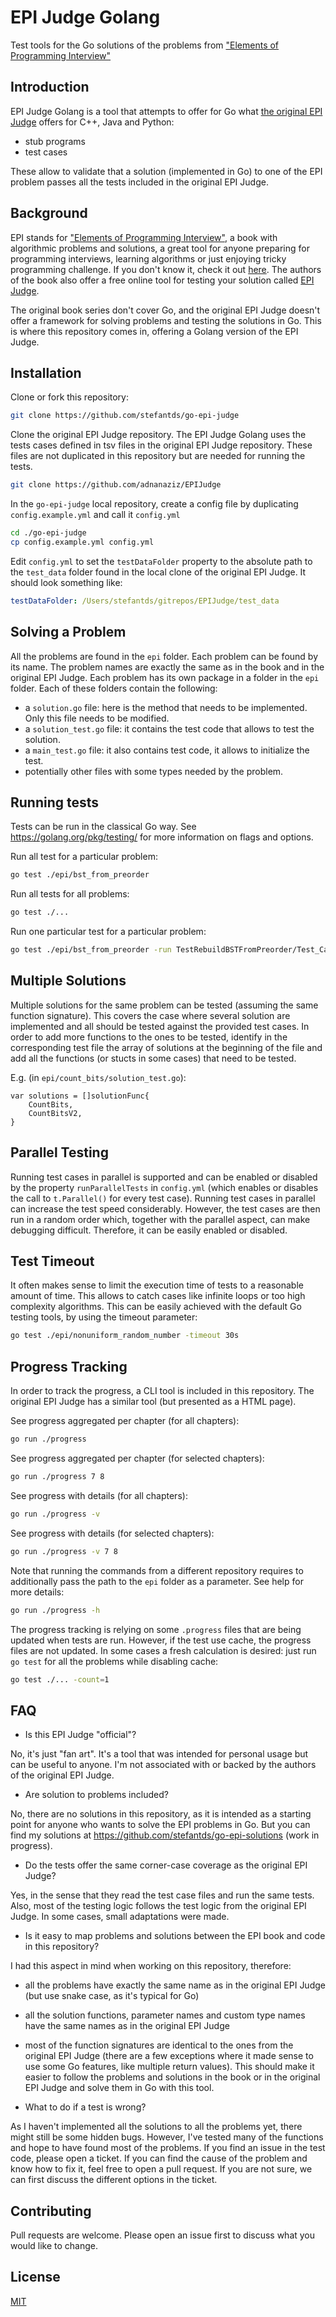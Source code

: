# EPI Judge Golang

Test tools for the Go solutions of the problems from ["Elements of Programming Interview"](https://elementsofprogramminginterviews.com/)

## Introduction

EPI Judge Golang is a tool that attempts to offer for Go what [the original EPI Judge](https://github.com/adnanaziz/EPIJudge) offers for C++, Java and Python:
- stub programs
- test cases

These allow to validate that a solution (implemented in Go) to one of the EPI problem passes all the tests included in the original EPI Judge.

## Background

EPI stands for ["Elements of Programming Interview"](https://elementsofprogramminginterviews.com/), a book with algorithmic problems and solutions, a great tool for anyone preparing for programming interviews, learning algorithms or just enjoying tricky programming challenge. If you don't know it, check it out [here](https://elementsofprogramminginterviews.com/). The authors of the book also offer a free online tool for testing your solution called [EPI Judge](https://github.com/adnanaziz/EPIJudge).

The original book series don't cover Go, and the original EPI Judge doesn't offer a framework for solving problems and testing the solutions in Go. This is where this repository comes in, offering a Golang version of the EPI Judge.

## Installation

Clone or fork this repository:

```sh
git clone https://github.com/stefantds/go-epi-judge
```

Clone the original EPI Judge repository. The EPI Judge Golang uses the tests cases defined in tsv files in the original EPI Judge repository. These files are not duplicated in this repository but are needed for running the tests.

```sh
git clone https://github.com/adnanaziz/EPIJudge
```

In the `go-epi-judge` local repository, create a config file by duplicating `config.example.yml` and call it `config.yml`

```sh
cd ./go-epi-judge
cp config.example.yml config.yml
```

Edit `config.yml` to set the `testDataFolder` property to the absolute path to the `test_data` folder found in the local clone of the original EPI Judge. It should look something like:

```yml
testDataFolder: /Users/stefantds/gitrepos/EPIJudge/test_data
```

## Solving a Problem

All the problems are found in the `epi` folder. Each problem can be found by its name. The problem names are exactly the same as in the book and in the original EPI Judge.
Each problem has its own package in a folder in the `epi` folder. Each of these folders contain the following:
- a `solution.go` file: here is the method that needs to be implemented. Only this file needs to be modified.
- a `solution_test.go` file: it contains the test code that allows to test the solution.
- a `main_test.go` file: it also contains test code, it allows to initialize the test.
- potentially other files with some types needed by the problem.

## Running tests

Tests can be run in the classical Go way. See https://golang.org/pkg/testing/ for more information on flags and options.

Run all test for a particular problem:

```bash
go test ./epi/bst_from_preorder
```

Run all tests for all problems:

```bash
go test ./...
```

Run one particular test for a particular problem:

```bash
go test ./epi/bst_from_preorder -run TestRebuildBSTFromPreorder/Test_Case_0
```

## Multiple Solutions

Multiple solutions for the same problem can be tested (assuming the same function signature). This covers the case where several solution are implemented and all should be tested against the provided test cases.
In order to add more functions to the ones to be tested, identify in the corresponding test file the array of solutions at the beginning of the file and add all the functions (or stucts in some cases) that need to be tested.

E.g. (in `epi/count_bits/solution_test.go`):

```
var solutions = []solutionFunc{
	CountBits,
	CountBitsV2,
}
```

## Parallel Testing

Running test cases in parallel is supported and can be enabled or disabled by the property `runParallelTests` in `config.yml` (which enables or disables the call to `t.Parallel()` for every test case). Running test cases in parallel can increase the test speed considerably. However, the test cases are then run in a random order which, together with the parallel aspect, can make debugging difficult. Therefore, it can be easily enabled or disabled.

## Test Timeout

It often makes sense to limit the execution time of tests to a reasonable amount of time. This allows to catch cases like infinite loops or too high complexity algorithms.
This can be easily achieved with the default Go testing tools, by using the timeout parameter:

```sh
go test ./epi/nonuniform_random_number -timeout 30s
```

## Progress Tracking

In order to track the progress, a CLI tool is included in this repository. The original EPI Judge has a similar tool (but presented as a HTML page).

See progress aggregated per chapter (for all chapters):

```sh
go run ./progress
```

See progress aggregated per chapter (for selected chapters):

```sh
go run ./progress 7 8
```

See progress with details (for all chapters):

```sh
go run ./progress -v
```

See progress with details (for selected chapters):

```sh
go run ./progress -v 7 8
```

Note that running the commands from a different repository requires to additionally pass the path to the `epi` folder as a parameter.
See help for more details:

```sh
go run ./progress -h
```

The progress tracking is relying on some `.progress` files that are being updated when tests are run. However, if the test use cache, the progress files are not updated. In some cases a fresh calculation is desired: just run `go test` for all the problems while disabling cache:

```sh
go test ./... -count=1
```

## FAQ

- Is this EPI Judge "official"?

No, it's just "fan art". It's a tool that was intended for personal usage but can be useful to anyone. I'm not associated with or backed by the authors of the original EPI Judge.

- Are solution to problems included?

No, there are no solutions in this repository, as it is intended as a starting point for anyone who wants to solve the EPI problems in Go. But you can find my solutions at https://github.com/stefantds/go-epi-solutions (work in progress).

- Do the tests offer the same corner-case coverage as the original EPI Judge?

Yes, in the sense that they read the test case files and run the same tests. Also, most of the testing logic follows the test logic from the original EPI Judge. In some cases, small adaptations were made.

- Is it easy to map problems and solutions between the EPI book and code in this repository?

I had this aspect in mind when working on this repository, therefore:
  - all the problems have exactly the same name as in the original EPI Judge (but use snake case, as it's typical for Go)
  - all the solution functions, parameter names and custom type names have the same names as in the original EPI Judge
  - most of the function signatures are identical to the ones from the original EPI Judge (there are a few exceptions where it made sense to use some Go features, like multiple return values).
This should make it easier to follow the problems and solutions in the book or in the original EPI Judge and solve them in Go with this tool.

- What to do if a test is wrong?

As I haven't implemented all the solutions to all the problems yet, there might still be some hidden bugs. However, I've tested many of the functions and hope to have found most of the problems. If you find an issue in the test code, please open a ticket.
If you can find the cause of the problem and know how to fix it, feel free to open a pull request. If you are not sure, we can first discuss the different options in the ticket.

## Contributing

Pull requests are welcome. Please open an issue first to discuss what you would like to change.

## License

[MIT](https://choosealicense.com/licenses/mit/)
